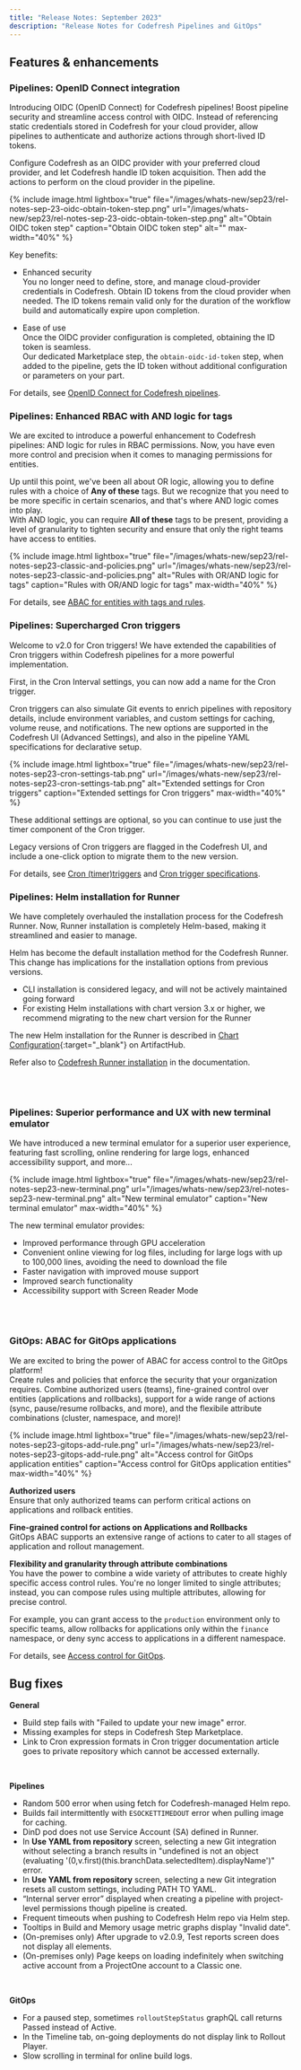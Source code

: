 ```yaml
---
title: "Release Notes: September 2023"
description: "Release Notes for Codefresh Pipelines and GitOps"
---
```


## Features & enhancements

### Pipelines: OpenID Connect integration
Introducing OIDC (OpenID Connect) for Codefresh pipelines! Boost pipeline security and streamline access control with OIDC. Instead of referencing static credentials stored in Codefresh for your cloud provider, allow pipelines to authenticate and authorize actions through short-lived ID tokens. 

Configure Codefresh as an OIDC provider with your preferred cloud provider, and let Codefresh handle ID token acquisition. Then add the actions to perform on the cloud provider in the pipeline.

{% include 
image.html 
lightbox="true" 
file="/images/whats-new/sep23/rel-notes-sep-23-oidc-obtain-token-step.png" 
url="/images/whats-new/sep23/rel-notes-sep-23-oidc-obtain-token-step.png" 
alt="Obtain OIDC token step" 
caption="Obtain OIDC token step" 
alt="" 
max-width="40%" 
%}

Key benefits:
* Enhanced security  
  You no longer need to define, store, and manage cloud-provider credentials in Codefresh. 
  Obtain ID tokens from the cloud provider when needed. The ID tokens remain valid only for the duration of the workflow build and automatically expire upon completion.

* Ease of use  
  Once the OIDC provider configuration is completed, obtaining the ID token is seamless.  
  Our dedicated Marketplace step, the `obtain-oidc-id-token` step, when added to the pipeline, gets the ID token without additional configuration or parameters on your part.

For details, see [OpenID Connect for Codefresh pipelines]({{site.baseurl}}/docs/integrations/oidc-pipelines).

### Pipelines: Enhanced RBAC with AND logic for tags

We are excited to introduce a powerful enhancement to Codefresh pipelines: AND logic for rules in RBAC permissions. Now, you have even more control and precision when it comes to managing permissions for entities.

Up until this point, we've been all about OR logic, allowing you to define rules with a choice of **Any of these** tags. But we recognize that you need to be more specific in certain scenarios, and that's where AND logic comes into play.  
With AND logic, you can require **All of these** tags to be present, providing a level of granularity to tighten security and ensure that only the right teams have access to entities.

{% include 
image.html 
lightbox="true" 
file="/images/whats-new/sep23/rel-notes-sep23-classic-and-policies.png" 
url="/images/whats-new/sep23/rel-notes-sep23-classic-and-policies.png" 
alt="Rules with OR/AND logic for tags" 
caption="Rules with OR/AND logic for tags" 
max-width="40%" 
%}

For details, see [ABAC for entities with tags and rules]({{site.baseurl}}/docs/administration/account-user-management/access-control/#abac-for-entities-with-tags-and-rules).


### Pipelines: Supercharged Cron triggers

Welcome to v2.0 for Cron triggers! We have extended the capabilities of Cron triggers within Codefresh pipelines for a more powerful implementation.  

First, in the Cron Interval settings, you can now add a name for the Cron trigger. 


Cron triggers can also simulate Git events to enrich pipelines with repository details, include environment variables, and custom settings for caching, volume reuse, and notifications. The new options are supported in the Codefresh UI (Advanced Settings), and also in the pipeline YAML specifications for declarative setup. 



{% include 
image.html 
lightbox="true" 
file="/images/whats-new/sep23/rel-notes-sep23-cron-settings-tab.png" 
url="/images/whats-new/sep23/rel-notes-sep23-cron-settings-tab.png" 
alt="Extended settings for Cron triggers" 
caption="Extended settings for Cron triggers" 
max-width="40%" 
%}

These additional settings are optional, so you can continue to use just the timer component of the Cron trigger.

Legacy versions of Cron triggers are flagged in the Codefresh UI, and include a one-click option to migrate them to the new version.

For details, see [Cron (timer)triggers]({{site.baseurl}}/docs/pipelines/triggers/cron-triggers/) and [Cron trigger specifications]({{site.baseurl}}/docs/integrations/codefresh-api/#cron-triggers).

### Pipelines: Helm installation for Runner
We have completely overhauled the installation process for the Codefresh Runner. Now, Runner installation is completely Helm-based, making it streamlined and easier to manage.  

Helm has become the default installation method for the Codefresh Runner. This change has implications for the installation options from previous versions. 
* CLI installation is considered legacy, and will not be actively maintained going forward
* For existing Helm installations with chart version 3.x or higher, we recommend migrating to the new chart version for the Runner

The new Helm installation for the Runner is described in [Chart Configuration](https://artifacthub.io/packages/helm/codefresh-runner/cf-runtime#chart-configuration){:target="\_blank"} on ArtifactHub.

Refer also to [Codefresh Runner installation]({{site.baseurl}}/docs/installation/codefresh-runner/) in the documentation.

<br><br>

### Pipelines: Superior performance and UX with new terminal emulator
We have introduced a new terminal emulator for a superior user experience, featuring fast scrolling, online rendering for large logs, enhanced accessibility support, and more...

{% include 
image.html 
lightbox="true" 
file="/images/whats-new/sep23/rel-notes-sep23-new-terminal.png" 
url="/images/whats-new/sep23/rel-notes-sep23-new-terminal.png" 
alt="New terminal emulator" 
caption="New terminal emulator" 
max-width="40%" 
%}

The new terminal emulator provides: 
* Improved performance through GPU acceleration
* Convenient online viewing for log files, including for large logs with up to 100,000 lines, avoiding the need to download the file
* Faster navigation with improved mouse support
* Improved search functionality
* Accessibility support with Screen Reader Mode

<br><br>

### GitOps: ABAC for GitOps applications
We are excited to bring the power of ABAC for access control to the GitOps platform!  
Create rules and policies that enforce the security that your organization requires. Combine authorized users (teams), fine-grained control over entities (applications and rollbacks), support for a wide range of actions (sync, pause/resume rollbacks, and more), and the flexibile attribute combinations (cluster, namespace, and more)!

 {% include 
image.html 
lightbox="true" 
file="/images/whats-new/sep23/rel-notes-sep23-gitops-add-rule.png" 
url="/images/whats-new/sep23/rel-notes-sep23-gitops-add-rule.png" 
alt="Access control for GitOps application entities" 
caption="Access control for GitOps application entities" 
max-width="40%" 
%}

**Authorized users**  
Ensure that only authorized teams can perform critical actions on applications and rollback entities.

**Fine-grained control for actions on Applications and Rollbacks**  
GitOps ABAC supports an extensive range of actions to cater to all stages of application and rollout management. 

**Flexibility and granularity through attribute combinations**  
You have the power to combine a wide variety of attributes to create highly specific access control rules. You're no longer limited to single attributes; instead, you can compose rules using multiple attributes, allowing for precise control. 

For example, you can grant access to the `production` environment only to specific teams, allow rollbacks for applications only within the `finance` namespace, or deny sync access to applications in a different namespace.

For details, see [Access control for GitOps]({{site.baseurl}}/docs/administration/account-user-management/gitops-abac/).



## Bug fixes

**General**  
* Build step fails with "Failed to update your new image" error.
* Missing examples for steps in Codefresh Step Marketplace.
* Link to Cron expression formats in Cron trigger documentation article goes to private repository which cannot be accessed externally.

<br>

**Pipelines**  
* Random 500 error when using fetch for Codefresh-managed Helm repo.
* Builds fail intermittently with `ESOCKETTIMEDOUT` error when pulling image for caching.
* DinD pod does not use Service Account (SA) defined in Runner.
* In **Use YAML from repository** screen, selecting a new Git integration without selecting a branch results in "undefined is not an object (evaluating '(0,v.first)(this.branchData.selectedItem).displayName')" error. 
* In **Use YAML from repository** screen, selecting a new Git integration resets all custom settings, including PATH TO YAML.
* “Internal server error” displayed when creating a pipeline with project-level permissions though pipeline is created.
* Frequent timeouts when pushing to Codefresh Helm repo via Helm step. 
* Tooltips in Build and Memory usage metric graphs display "Invalid date".
* (On-premises only) After upgrade to v2.0.9, Test reports screen does not display all elements.
* (On-premises only) Page keeps on loading indefinitely when switching active account from a ProjectOne account to a Classic one.


<br>


**GitOps**  
* For a paused step, sometimes `rolloutStepStatus` graphQL call returns Passed instead of Active.
* In the Timeline tab, on-going deployments do not display link to Rollout Player. 
* Slow scrolling in terminal for online build logs.
